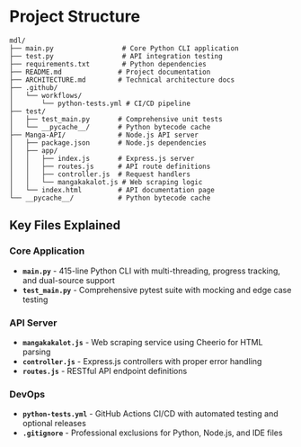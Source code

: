 # Project Structure

```text
mdl/
├── main.py                 # Core Python CLI application
├── test.py                 # API integration testing
├── requirements.txt        # Python dependencies
├── README.md              # Project documentation
├── ARCHITECTURE.md        # Technical architecture docs
├── .github/
│   └── workflows/
│       └── python-tests.yml # CI/CD pipeline
├── test/
│   ├── test_main.py       # Comprehensive unit tests
│   └── __pycache__/       # Python bytecode cache
├── Manga-API/             # Node.js API server
│   ├── package.json       # Node.js dependencies
│   ├── app/
│   │   ├── index.js       # Express.js server
│   │   ├── routes.js      # API route definitions
│   │   ├── controller.js  # Request handlers
│   │   └── mangakakalot.js # Web scraping logic
│   └── index.html         # API documentation page
└── __pycache__/           # Python bytecode cache
```

## Key Files Explained

### Core Application

- **`main.py`** - 415-line Python CLI with multi-threading, progress tracking, and dual-source support
- **`test_main.py`** - Comprehensive pytest suite with mocking and edge case testing

### API Server

- **`mangakakalot.js`** - Web scraping service using Cheerio for HTML parsing
- **`controller.js`** - Express.js controllers with proper error handling
- **`routes.js`** - RESTful API endpoint definitions

### DevOps

- **`python-tests.yml`** - GitHub Actions CI/CD with automated testing and optional releases
- **`.gitignore`** - Professional exclusions for Python, Node.js, and IDE files
